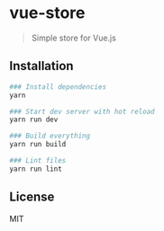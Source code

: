 # vue-store

> Simple store for Vue.js

## Installation

``` bash
### Install dependencies
yarn

### Start dev server with hot reload
yarn run dev

### Build everything
yarn run build

### Lint files
yarn run lint
```

## License
MIT
